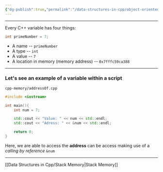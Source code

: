 ```yaml
---
{"dg-publish":true,"permalink":"/data-structures-in-cpp/object-oriented-data-structures-in-c/"}
---
```


---
Every C++ variable has four things:

```c++
int primeNumber = 7;
```

- A name --  `primeNumber`
- A type -- `int`
- A value -- `7` 
- A location in memory (memory address) -- `0x7fffc59ca388`

---
### Let's see an example of a variable within a script

`cpp-memory/addressOf.cpp`
```c++
#include <iostream>

int main(){
	int num = 7;

	std::cout << "Value: " << num << std::endl;
	std::cout << "Adress: " << &num << std::endl;

	return 0;
}
```

Here, we are able to access the **address** can be access making use of a _calling by reference_ `&num`

---

[[Data Structures in Cpp/Stack Memory\|Stack Memory]]